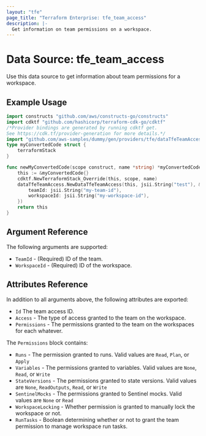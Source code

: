 ```yaml
---
layout: "tfe"
page_title: "Terraform Enterprise: tfe_team_access"
description: |-
  Get information on team permissions on a workspace.
---
```


# Data Source: tfe_team_access

Use this data source to get information about team permissions for a workspace.

## Example Usage

```go
import constructs "github.com/aws/constructs-go/constructs"
import cdktf "github.com/hashicorp/terraform-cdk-go/cdktf"
/*Provider bindings are generated by running cdktf get.
See https://cdk.tf/provider-generation for more details.*/
import "github.com/aws-samples/dummy/gen/providers/tfe/dataTfeTeamAccess"
type myConvertedCode struct {
	terraformStack
}

func newMyConvertedCode(scope construct, name *string) *myConvertedCode {
	this := &myConvertedCode{}
	cdktf.NewTerraformStack_Override(this, scope, name)
	dataTfeTeamAccess.NewDataTfeTeamAccess(this, jsii.String("test"), &dataTfeTeamAccessConfig{
		teamId: jsii.String("my-team-id"),
		workspaceId: jsii.String("my-workspace-id"),
	})
	return this
}
```

## Argument Reference

The following arguments are supported:

* `TeamId` - (Required) ID of the team.
* `WorkspaceId` - (Required) ID of the workspace.

## Attributes Reference

In addition to all arguments above, the following attributes are exported:

* `Id` The team access ID.
* `Access` - The type of access granted to the team on the workspace.
* `Permissions` - The permissions granted to the team on the workspaces for each whatever.

The `Permissions` block contains:

* `Runs` - The permission granted to runs. Valid values are `Read`, `Plan`, or `Apply`
* `Variables` - The permissions granted to variables. Valid values are `None`, `Read`, or `Write`
* `StateVersions` - The permissions granted to state versions. Valid values are `None`, `ReadOutputs`, `Read`, or `Write`
* `SentinelMocks` - The permissions granted to Sentinel mocks. Valid values are `None` or `Read`
* `WorkspaceLocking` - Whether permission is granted to manually lock the workspace or not.
* `RunTasks` - Boolean determining whether or not to grant the team permission to manage workspace run tasks.

<!-- cache-key: cdktf-0.17.0-pre.15 input-95b20b8ad069cffffc1863d16cd9001f0074da34b788353d4b343912d7784d80 -->
